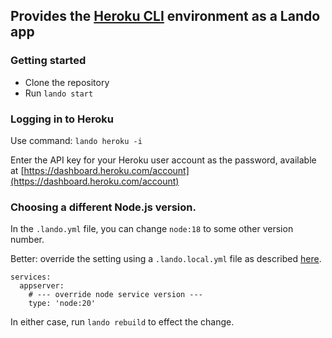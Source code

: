 ## Provides the [Heroku CLI](https://devcenter.heroku.com/categories/command-line) environment as a Lando app

### Getting started

* Clone the repository
* Run `lando start`

### Logging in to Heroku

Use command: `lando heroku -i`

Enter the API key for your Heroku user account as the password, available at [https://dashboard.heroku.com/account](https://dashboard.heroku.com/account)

### Choosing a different Node.js version.

In the `.lando.yml` file, you can change `node:18` to some other version number.

Better: override the setting using a `.lando.local.yml` file as described [here](https://docs.lando.dev/core/v3/#override-file).

    services:
      appserver:
        # --- override node service version ---
        type: 'node:20'

In either case, run `lando rebuild` to effect the change.
